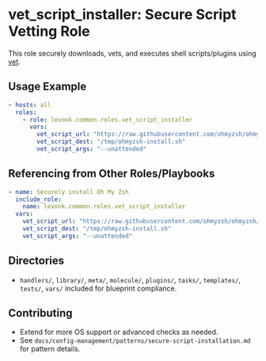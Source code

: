 # vet_script_installer: Secure Script Vetting Role

This role securely downloads, vets, and executes shell scripts/plugins using [vet](https://github.com/vet-run/vet).

## Usage Example
```yaml
- hosts: all
  roles:
    - role: levonk.common.roles.vet_script_installer
      vars:
        vet_script_url: "https://raw.githubusercontent.com/ohmyzsh/ohmyzsh/master/tools/install.sh"
        vet_script_dest: "/tmp/ohmyzsh-install.sh"
        vet_script_args: "--unattended"
```

## Referencing from Other Roles/Playbooks
```yaml
- name: Securely install Oh My Zsh
  include_role:
    name: levonk.common.roles.vet_script_installer
  vars:
    vet_script_url: "https://raw.githubusercontent.com/ohmyzsh/ohmyzsh/master/tools/install.sh"
    vet_script_dest: "/tmp/ohmyzsh-install.sh"
    vet_script_args: "--unattended"
```

## Directories
- `handlers/`, `library/`, `meta/`, `molecule/`, `plugins/`, `tasks/`, `templates/`, `tests/`, `vars/` included for blueprint compliance.

## Contributing
- Extend for more OS support or advanced checks as needed.
- See `docs/config-management/patterns/secure-script-installation.md` for pattern details.
